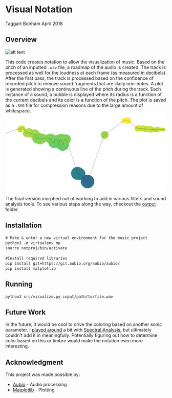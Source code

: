 # Visual Notation
Taggart Bonham
April 2018

## Overview
![alt text](output/ERUPTION.svg)

This code creates notation to allow the visualization of music. Based on the pitch of an inputted `.wav` file, a roadmap of the audio is created. The track is processed as well for the loudness at each frame (as measured in decibels). After the first pass, the track is processed based on the confidence of recorded pitch to remove sound fragments that are likely non-notes. A plot is generated showing a continuous line of the pitch during the track. Each instance of a sound, a bubble is displayed where its radius is a function of the current decibels and its color is a function of the pitch. The plot is saved as a `.SVG` file for compression reasons due to the large amount of whitespace.
![alt text](output/closeup.png)

The final version morphed out of working to add in various filters and sound analysis tools. To see various steps along the way, checkout the [output](output/) folder.

## Installation
```
# Make & enter a new virtual environment for the music project
python3 -m virtualenv mp
source notproj/bin/activate

#Install required libraries
pip install git+https://git.aubio.org/aubio/aubio/
pip install matplotlib
```

## Running

```
python3 src/visualize.py input/path/to/file.wav

```

## Future Work
In the future, it would be cool to drive the coloring based on another sonic parameter. I [played around](output/spectrograph.png) a bit with [Spectral Analysis](http://clas.mq.edu.au/speech/acoustics/frequency/spectral.html), but ultimately couldn't add it in meaningfully. Potentially figuring out how to determine color based on this or timbre would make the notation even more interesting.

## Acknowledgment
This project was made possible by:

* [Aubio](www.aubio.com) - Audio processing
* [Matplotlib](https://matplotlib.org/) - Plotting
